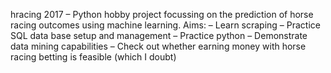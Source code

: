 hracing 2017 – Python hobby project focussing on the prediction of horse racing outcomes using machine learning.
Aims:
– Learn scraping
– Practice SQL data base setup and management
– Practice python
– Demonstrate data mining capabilities
– Check out whether earning money with horse racing betting is feasible (which I doubt)